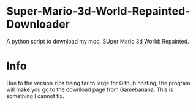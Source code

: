 # Super-Mario-3d-World-Repainted-Downloader
A python script to download my mod, SUper Mario 3d World: Repainted.
# Info
Due to the version zips being far to large for Github hosting, the program will make you go to the download page from Gamebanana. This is something I cannot fix.